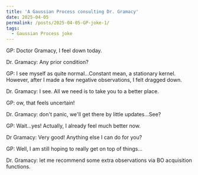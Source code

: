 ```yaml
---
title: 'A Gaussian Process consulting Dr. Gramacy'
date: 2025-04-05
permalink: /posts/2025-04-05-GP-joke-1/
tags:
  - Gaussian Process joke
---
```


GP: Doctor Gramacy, I feel down today. 
 
Dr. Gramacy: Any prior condition? 
 
GP: I see myself as quite normal...Constant mean, a stationary kernel. 
However, after I made a few negative observations, I felt dragged down. 
 
Dr. Gramacy: I see. All we need is to take you to a better place.  
 
GP: ow, that feels uncertain!
 
Dr. Gramacy: don't panic, we'll get there by little updates...See? 
 
GP: Wait...yes! Actually, I already feel much better now. 
 
Dr Gramacy: Very good! Anything else I can do for you? 
 
GP: Well, I am still hoping to really get on top of things...

Dr. Gramacy: let me recommend some extra observations via BO acquisition functions.
